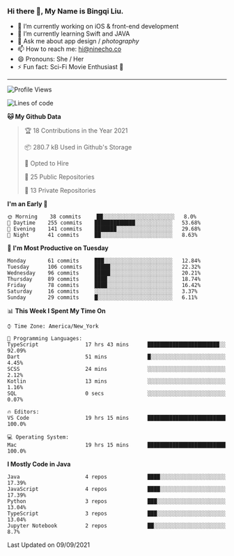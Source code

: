 ### Hi there 👋, My Name is Bingqi Liu.

- 🔭 I’m currently working on iOS & front-end development
- 🌱 I’m currently learning Swift and JAVA
- 💬 Ask me about app design / *photography*
- 📫 How to reach me: hi@ninecho.co
- 😄 Pronouns: She / Her
- ⚡ Fun fact: Sci-Fi Movie Enthusiast 🚀

---

<!--START_SECTION:waka-->
![Profile Views](http://img.shields.io/badge/Profile%20Views-52-blue)

![Lines of code](https://img.shields.io/badge/From%20Hello%20World%20I%27ve%20Written-3.1%20million%20lines%20of%20code-blue)

**🐱 My Github Data** 

> 🏆 18 Contributions in the Year 2021
 > 
> 📦 280.7 kB Used in Github's Storage 
 > 
> 💼 Opted to Hire
 > 
> 📜 25 Public Repositories 
 > 
> 🔑 13 Private Repositories  
 > 
**I'm an Early 🐤** 

```text
🌞 Morning    38 commits     ██░░░░░░░░░░░░░░░░░░░░░░░   8.0% 
🌆 Daytime    255 commits    █████████████░░░░░░░░░░░░   53.68% 
🌃 Evening    141 commits    ███████░░░░░░░░░░░░░░░░░░   29.68% 
🌙 Night      41 commits     ██░░░░░░░░░░░░░░░░░░░░░░░   8.63%

```
📅 **I'm Most Productive on Tuesday** 

```text
Monday       61 commits     ███░░░░░░░░░░░░░░░░░░░░░░   12.84% 
Tuesday      106 commits    █████░░░░░░░░░░░░░░░░░░░░   22.32% 
Wednesday    96 commits     █████░░░░░░░░░░░░░░░░░░░░   20.21% 
Thursday     89 commits     ████░░░░░░░░░░░░░░░░░░░░░   18.74% 
Friday       78 commits     ████░░░░░░░░░░░░░░░░░░░░░   16.42% 
Saturday     16 commits     ░░░░░░░░░░░░░░░░░░░░░░░░░   3.37% 
Sunday       29 commits     █░░░░░░░░░░░░░░░░░░░░░░░░   6.11%

```


📊 **This Week I Spent My Time On** 

```text
⌚︎ Time Zone: America/New_York

💬 Programming Languages: 
TypeScript               17 hrs 43 mins      ███████████████████████░░   92.09% 
Dart                     51 mins             █░░░░░░░░░░░░░░░░░░░░░░░░   4.45% 
SCSS                     24 mins             ░░░░░░░░░░░░░░░░░░░░░░░░░   2.12% 
Kotlin                   13 mins             ░░░░░░░░░░░░░░░░░░░░░░░░░   1.16% 
SQL                      0 secs              ░░░░░░░░░░░░░░░░░░░░░░░░░   0.07%

🔥 Editors: 
VS Code                  19 hrs 15 mins      █████████████████████████   100.0%

💻 Operating System: 
Mac                      19 hrs 15 mins      █████████████████████████   100.0%

```

**I Mostly Code in Java** 

```text
Java                     4 repos             ████░░░░░░░░░░░░░░░░░░░░░   17.39% 
JavaScript               4 repos             ████░░░░░░░░░░░░░░░░░░░░░   17.39% 
Python                   3 repos             ███░░░░░░░░░░░░░░░░░░░░░░   13.04% 
TypeScript               3 repos             ███░░░░░░░░░░░░░░░░░░░░░░   13.04% 
Jupyter Notebook         2 repos             ██░░░░░░░░░░░░░░░░░░░░░░░   8.7%

```



 Last Updated on 09/09/2021
<!--END_SECTION:waka-->
